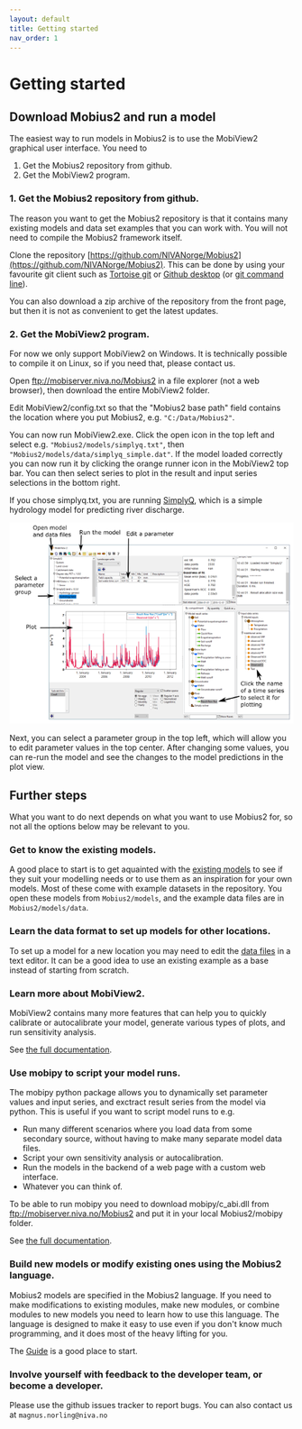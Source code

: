 ```yaml
---
layout: default
title: Getting started
nav_order: 1
---
```



# Getting started

## Download Mobius2 and run a model

The easiest way to run models in Mobius2 is to use the MobiView2 graphical user interface. You need to
1. Get the Mobius2 repository from github.
2. Get the MobiView2 program.
	
### 1. Get the Mobius2 repository from github.

The reason you want to get the Mobius2 repository is that it contains many existing models and data set examples that you can work with. You will not need to compile the Mobius2 framework itself.

Clone the repository [https://github.com/NIVANorge/Mobius2](https://github.com/NIVANorge/Mobius2). This can be done by using your favourite git client such as [Tortoise git](https://tortoisegit.org/) or [Github desktop](https://desktop.github.com/) (or [git command line](https://git-scm.com/book/en/v2/Git-Basics-Getting-a-Git-Repository)).

You can also download a zip archive of the repository from the front page, but then it is not as convenient to get the latest updates.

### 2. Get the MobiView2 program.

For now we only support MobiView2 on Windows. It is technically possible to compile it on Linux, so if you need that, please contact us.

Open ftp://mobiserver.niva.no/Mobius2 in a file explorer (not a web browser), then download the entire MobiView2 folder.

Edit MobiView2/config.txt so that the "Mobius2 base path" field contains the location where you put Mobius2, e.g. `"C:/Data/Mobius2"`.

You can now run MobiView2.exe. Click the open icon in the top left and select e.g. `"Mobius2/models/simplyq.txt"`, then `"Mobius2/models/data/simplyq_simple.dat"`. If the model loaded correctly you can now run it by clicking the orange runner icon in the MobiView2 top bar. You can then select series to plot in the result and input series selections in the bottom right.

If you chose simplyq.txt, you are running [SimplyQ](../existingmodels/simply.html#simplyq), which is a simple hydrology model for predicting river discharge.

![MobiView2](../img/mobiview_gettingstarted.png)

Next, you can select a parameter group in the top left, which will allow you to edit parameter values in the top center. After changing some values, you can re-run the model and see the changes to the model predictions in the plot view.

## Further steps

What you want to do next depends on what you want to use Mobius2 for, so not all the options below may be relevant to you.

### Get to know the existing models.

A good place to start is to get aquainted with the [existing models](../existingmodels/existingmodels.html) to see if they suit your modelling needs or to use them as an inspiration for your own models. Most of these come with example datasets in the repository. You open these models from `Mobius2/models`, and the example data files are in `Mobius2/models/data`.

### Learn the data format to set up models for other locations.

To set up a model for a new location you may need to edit the [data files](../datafiledocs/datafiles.html) in a text editor. It can be a good idea to use an existing example as a base instead of starting from scratch.

### Learn more about MobiView2.

MobiView2 contains many more features that can help you to quickly calibrate or autocalibrate your model, generate various types of plots, and run sensitivity analysis.

See [the full documentation](../mobiviewdocs/mobiview.html).

### Use mobipy to script your model runs.

The mobipy python package allows you to dynamically set parameter values and input series, and exctract result series from the model via python. This is useful if you want to script model runs to e.g.
- Run many different scenarios where you load data from some secondary source, without having to make many separate model data files.
- Script your own sensitivity analysis or autocalibration.
- Run the models in the backend of a web page with a custom web interface.
- Whatever you can think of.

To be able to run mobipy you need to download mobipy/c_abi.dll from ftp://mobiserver.niva.no/Mobius2 and put it in your local Mobius2/mobipy folder.

See [the full documentation](../mobipydocs/mobipy.html).

### Build new models or modify existing ones using the Mobius2 language.

Mobius2 models are specified in the Mobius2 language. If you need to make modifications to existing modules, make new modules, or combine modules to new models you need to learn how to use this language. The language is designed to make it easy to use even if you don't know much programming, and it does most of the heavy lifting for you.

The [Guide](../mobius2docs/guide.html) is a good place to start.

### Involve yourself with feedback to the developer team, or become a developer.

Please use the github issues tracker to report bugs. You can also contact us at `magnus.norling@niva.no`